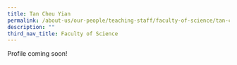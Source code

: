 ```yaml
---
title: Tan Cheu Yian
permalink: /about-us/our-people/teaching-staff/faculty-of-science/tan-cheu-yian/
description: ""
third_nav_title: Faculty of Science
---
```

Profile coming soon!
